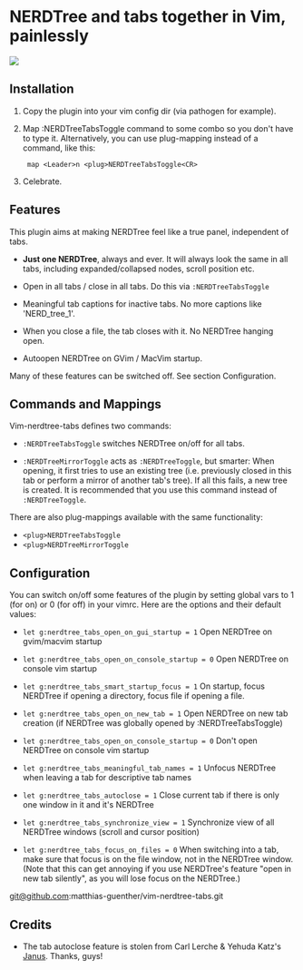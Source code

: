 # NERDTree and tabs together in Vim, painlessly
[![](http://stillmaintained.com/jistr/vim-nerdtree-tabs.png)](http://stillmaintained.com/jistr/vim-nerdtree-tabs)

## Installation

1. Copy the plugin into your vim config dir (via pathogen for example).

2. Map :NERDTreeTabsToggle command to some combo so you don't have to type it.
   Alternatively, you can use plug-mapping instead of a command, like this:

        map <Leader>n <plug>NERDTreeTabsToggle<CR>

3. Celebrate.

## Features

This plugin aims at making NERDTree feel like a true panel, independent of tabs.

* **Just one NERDTree**, always and ever. It will always look the same in
  all tabs, including expanded/collapsed nodes, scroll position etc.

* Open in all tabs / close in all tabs. Do this via `:NERDTreeTabsToggle`

* Meaningful tab captions for inactive tabs. No more captions like 'NERD_tree_1'.

* When you close a file, the tab closes with it. No NERDTree hanging open.

* Autoopen NERDTree on GVim / MacVim startup.

Many of these features can be switched off. See section Configuration.

## Commands and Mappings

Vim-nerdtree-tabs defines two commands:

* `:NERDTreeTabsToggle` switches NERDTree on/off for all tabs.

* `:NERDTreeMirrorToggle` acts as `:NERDTreeToggle`, but smarter: When opening,
  it first tries to use an existing tree (i.e. previously closed in this tab or
  perform a mirror of another tab's tree). If all this fails, a new tree is
  created. It is recommended that you use this command instead of `:NERDTreeToggle`.

There are also plug-mappings available with the same functionality:

* `<plug>NERDTreeTabsToggle`
* `<plug>NERDTreeMirrorToggle`

## Configuration

You can switch on/off some features of the plugin by setting global vars to 1
(for on) or 0 (for off) in your vimrc. Here are the options and their default
values:

* `let g:nerdtree_tabs_open_on_gui_startup = 1`
  Open NERDTree on gvim/macvim startup

* `let g:nerdtree_tabs_open_on_console_startup = 0`
  Open NERDTree on console vim startup

* `let g:nerdtree_tabs_smart_startup_focus = 1`
  On startup, focus NERDTree if opening a directory, focus file if opening
  a file.

* `let g:nerdtree_tabs_open_on_new_tab = 1`
  Open NERDTree on new tab creation (if NERDTree was globally opened by
  :NERDTreeTabsToggle)

* `let g:nerdtree_tabs_open_on_console_startup = 0`
  Don't open NERDTree on console vim startup

* `let g:nerdtree_tabs_meaningful_tab_names = 1`
  Unfocus NERDTree when leaving a tab for descriptive tab names

* `let g:nerdtree_tabs_autoclose = 1`
  Close current tab if there is only one window in it and it's NERDTree

* `let g:nerdtree_tabs_synchronize_view = 1`
  Synchronize view of all NERDTree windows (scroll and cursor position)

* `let g:nerdtree_tabs_focus_on_files = 0`
  When switching into a tab, make sure that focus is on the file window,
  not in the NERDTree window. (Note that this can get annoying if you use
  NERDTree's feature "open in new tab silently", as you will lose focus on the
  NERDTree.)


git@github.com:matthias-guenther/vim-nerdtree-tabs.git
## Credits

* The tab autoclose feature is stolen from Carl Lerche & Yehuda Katz's
  [Janus](https://github.com/carlhuda/janus). Thanks, guys!


